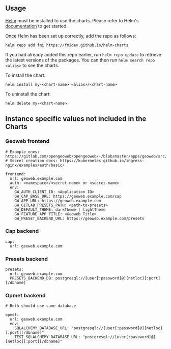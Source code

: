 ## Usage

[Helm](https://helm.sh) must be installed to use the charts.  Please refer to
Helm's [documentation](https://helm.sh/docs) to get started.

Once Helm has been set up correctly, add the repo as follows:

    helm repo add fmi https://fmidev.github.io/helm-charts

If you had already added this repo earlier, run `helm repo update` to retrieve
the latest versions of the packages.  You can then run `helm search repo
<alias>` to see the charts.

To install the <chart-name> chart:

    helm install my-<chart-name> <alias>/<chart-name>

To uninstall the chart:

    helm delete my-<chart-name>

## Instance specific values not included in the Charts


### Geoweb frontend

```
# Example envs: https://gitlab.com/opengeoweb/opengeoweb/-/blob/master/apps/geoweb/src/assets/config.example.json
# Secret creation docs: https://kubernetes.github.io/ingress-nginx/examples/auth/basic/

frontend:
  url: geoweb.example.com
  auth: <namespace>/<secret-name> or <secret-name>
  env:
    GW_AUTH_CLIENT_ID: <Application ID>
    GW_CAP_BASE_URL: https://geoweb.example.com/cap
    GW_APP_URL: https://geoweb.example.com
    GW_GITLAB_PRESETS_PATH: <path-to-presets>
    GW_DEFAULT_THEME: darkTheme | lightTheme
    GW_FEATURE_APP_TITLE: <Geoweb Title>
    GW_PRESET_BACKEND_URL: https://geoweb.example.com/presets
```

### Cap backend

```
cap:
  url: geoweb.example.com
```

### Presets backend

```
presets:
  url: geoweb.example.com
  PRESETS_BACKEND_DB: postgresql://[user[:password]@][netloc][:port][/dbname]
```

### Opmet backend

```
# Both should use same database

opmet:
  url: geoweb.example.com
  env:
    SQLALCHEMY_DATABASE_URL: "postgresql://[user[:password]@][netloc][:port][/dbname]"
    TEST_SQLALCHEMY_DATABASE_URL: "postgresql://[user[:password]@][netloc][:port][/dbname]"
```